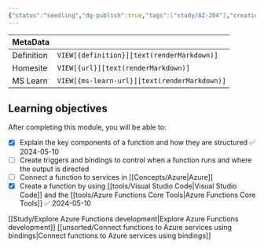 ```yaml
---
{"status":"seedling","dg-publish":true,"tags":["study/AZ-204"],"creation_date":"2024-05-07 20:54","definition":"Learn how to create and deploy Azure Functions.","ms-learn-url":"https://learn.microsoft.com/en-us/training/modules/develop-azure-functions/","url":"undefined","aliases":null,"permalink":"/study/develop-azure-functions/","dgPassFrontmatter":true}
---
```



| MetaData   |                                              |
| ---------- | -------------------------------------------- |
| Definition | `VIEW[{definition}][text(renderMarkdown)]`   |
| Homesite   | `VIEW[{url}][text(renderMarkdown)]`          |
| MS Learn   | `VIEW[{ms-learn-url}][text(renderMarkdown)]` |

## Learning objectives

After completing this module, you will be able to:

- [x] Explain the key components of a function and how they are structured ✅ 2024-05-10
- [ ] Create triggers and bindings to control when a function runs and where the output is directed
- [ ] Connect a function to services in [[Concepts/Azure\|Azure]]
- [x] Create a function by using [[tools/Visual Studio Code\|Visual Studio Code]] and the [[tools/Azure Functions Core Tools\|Azure Functions Core Tools]] ✅ 2024-05-10

[[Study/Explore Azure Functions development\|Explore Azure Functions development]] 
[[unsorted/Connect functions to Azure services using bindings\|Connect functions to Azure services using bindings]]

